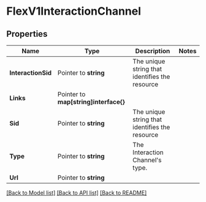 # FlexV1InteractionChannel

## Properties

Name | Type | Description | Notes
------------ | ------------- | ------------- | -------------
**InteractionSid** | Pointer to **string** | The unique string that identifies the resource |
**Links** | Pointer to **map[string]interface{}** |  |
**Sid** | Pointer to **string** | The unique string that identifies the resource |
**Type** | Pointer to **string** | The Interaction Channel's type. |
**Url** | Pointer to **string** |  |

[[Back to Model list]](../README.md#documentation-for-models) [[Back to API list]](../README.md#documentation-for-api-endpoints) [[Back to README]](../README.md)


